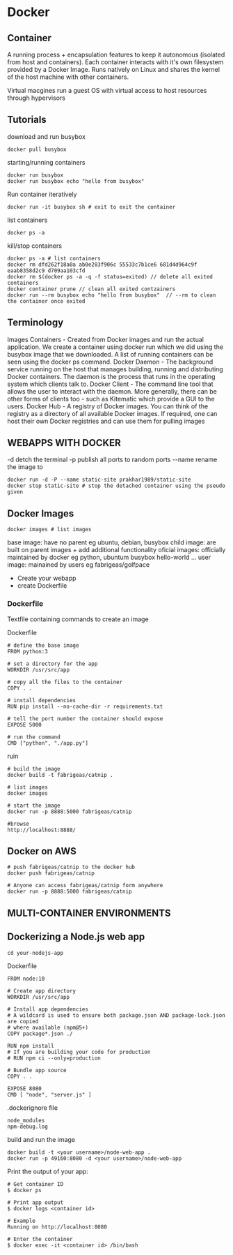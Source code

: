 # Docker

## Container

 A running process + encapsulation features to keep it autonomous (isolated from host and containers).
 Each container interacts with it's own filesystem provided by a Docker Image.
 Runs natively on Linux and shares the kernel of the host machine with other containers.

 Virtual macgines run a guest OS with virtual access to host resources through hypervisors

 ## Tutorials

 download and run busybox

    docker pull busybox

starting/running containers 

    docker run busybox
    docker run busybox echo "hello from busybox"

Run container iteratively

    docker run -it busybox sh # exit to exit the container

list containers

    docker ps -a

kill/stop containers

    docker ps -a # list containers
    docker rm dfd262f18a0a ab0e283f906c 55533c7b1ce6 681d4d964c9f eaab8358d2c9 d709aa103cfd
    docker rm $(docker ps -a -q -f status=exited) // delete all exited containers
    docker container prune // clean all exited contzainers
    docker run --rm busybox echo "hello from busybox"  // --rm to clean the container once exited

## Terminology

Images
Containers - Created from Docker images and run the actual application. We create a container using docker run which we did using the busybox image that we downloaded. A list of running containers can be seen using the docker ps command.
Docker Daemon - The background service running on the host that manages building, running and distributing Docker containers. The daemon is the process that runs in the operating system which clients talk to.
Docker Client - The command line tool that allows the user to interact with the daemon. More generally, there can be other forms of clients too - such as Kitematic which provide a GUI to the users.
Docker Hub - A registry of Docker images. You can think of the registry as a directory of all available Docker images. If required, one can host their own Docker registries and can use them for pulling images

## WEBAPPS WITH DOCKER

  -d detch the terminal -p publish all ports to random ports --name rename the image to

    docker run -d -P --name static-site prakhar1989/static-site
    docker stop static-site # stop the detached container using the pseudo given

## Docker Images

    docker images # list images

  base image: have no parent eg ubuntu, debian, busybox
  child image: are built on parent images + add additional functionality
  oficial images: officially maintained by docker eg python, ubuntum busybox hello-world ...
  user image: mainained by users eg fabrigeas/golfpace

* Create your webapp
* create Dockerfile

### Dockerfile

  Textfile containing commands to create an image

Dockerfile

    # define the base image
    FROM python:3

    # set a directory for the app
    WORKDIR /usr/src/app

    # copy all the files to the container
    COPY . .

    # install dependencies
    RUN pip install --no-cache-dir -r requirements.txt

    # tell the port number the container should expose
    EXPOSE 5000

    # run the command
    CMD ["python", "./app.py"]

  
ruin 
  

    # build the image
    docker build -t fabrigeas/catnip .

    # list images
    docker images

    # start the image
    docker run -p 8888:5000 fabrigeas/catnip

    #browse
    http://localhost:8888/

## Docker on AWS

    # push fabrigeas/catnip to the docker hub
    docker push fabrigeas/catnip

    # Anyone can access fabrigeas/catnip form anywhere
    docker run -p 8888:5000 fabrigeas/catnip

## MULTI-CONTAINER ENVIRONMENTS

## Dockerizing a Node.js web app

    cd your-nodejs-app

Dockerfile

    FROM node:10

    # Create app directory
    WORKDIR /usr/src/app

    # Install app dependencies
    # A wildcard is used to ensure both package.json AND package-lock.json are copied
    # where available (npm@5+)
    COPY package*.json ./

    RUN npm install
    # If you are building your code for production
    # RUN npm ci --only=production

    # Bundle app source
    COPY . .

    EXPOSE 8080
    CMD [ "node", "server.js" ]

.dockerignore file

    node_modules
    npm-debug.log

build and run the image

    docker build -t <your username>/node-web-app .
    docker run -p 49160:8080 -d <your username>/node-web-app

Print the output of your app:

    # Get container ID
    $ docker ps

    # Print app output
    $ docker logs <container id>

    # Example
    Running on http://localhost:8080

    # Enter the container
    $ docker exec -it <container id> /bin/bash
